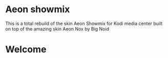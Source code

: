 Aeon showmix
============

This is a total rebuild of the skin Aeon Showmix for Kodi media center built on top of the amazing skin Aeon Nox by Big Noid

Welcome
============
